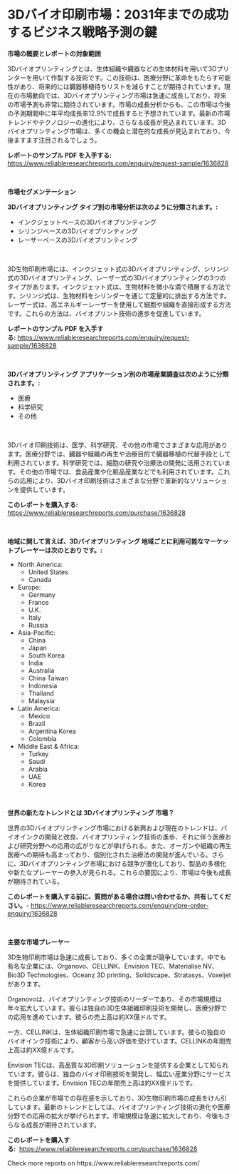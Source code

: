 <p><h1>3Dバイオ印刷市場：2031年までの成功するビジネス戦略予測の鍵</h1></p><p><strong>市場の概要とレポートの対象範囲</strong></p>
<p><p>3Dバイオプリンティングとは、生体組織や臓器などの生体材料を用いて3Dプリンターを用いて作製する技術です。この技術は、医療分野に革命をもたらす可能性があり、将来的には臓器移植待ちリストを減らすことが期待されています。現在の市場動向では、3Dバイオプリンティング市場は急速に成長しており、将来の市場予測も非常に期待されています。市場の成長分析からも、この市場は今後の予測期間中に年平均成長率12.9%で成長すると予想されています。最新の市場トレンドやテクノロジーの進化により、さらなる成長が見込まれています。3Dバイオプリンティング市場は、多くの機会と潜在的な成長が見込まれており、今後ますます注目されるでしょう。</p></p>
<p><strong>レポートのサンプル PDF を入手する:</strong> <a href="https://www.reliableresearchreports.com/enquiry/request-sample/1636828">https://www.reliableresearchreports.com/enquiry/request-sample/1636828</a></p>
<p>&nbsp;</p>
<p><strong>市場セグメンテーション</strong></p>
<p><strong>3Dバイオプリンティング タイプ別の市場分析は次のように分類されます。:</strong></p>
<p><ul><li>インクジェットベースの3Dバイオプリンティング</li><li>シリンジベースの3Dバイオプリンティング</li><li>レーザーベースの3Dバイオプリンティング</li></ul></p>
<p>&nbsp;</p>
<p><p>3D生物印刷市場には、インクジェット式の3Dバイオプリンティング、シリンジ式の3Dバイオプリンティング、レーザー式の3Dバイオプリンティングの3つのタイプがあります。インクジェット式は、生物材料を微小な滴で積層する方法です。シリンジ式は、生物材料をシリンダーを通じて定量的に排出する方法です。レーザー式は、高エネルギーレーザーを使用して細胞や組織を直接形成する方法です。これらの方法は、バイオプリント技術の進歩を促進しています。</p></p>
<p><strong>レポートのサンプル PDF を入手する:</strong>&nbsp;<a href="https://www.reliableresearchreports.com/enquiry/request-sample/1636828">https://www.reliableresearchreports.com/enquiry/request-sample/1636828</a></p>
<p>&nbsp;</p>
<p><strong> 3Dバイオプリンティング アプリケーション別の市場産業調査は次のように分類されます。:</strong></p>
<p><ul><li>医療</li><li>科学研究</li><li>その他</li></ul></p>
<p>&nbsp;</p>
<p><p>3Dバイオ印刷技術は、医学、科学研究、その他の市場でさまざまな応用があります。医療分野では、臓器や組織の再生や治療目的で臓器移植の代替手段として利用されています。科学研究では、細胞の研究や治療法の開発に活用されています。その他の市場では、食品産業や化粧品産業などでも利用されています。これらの応用により、3Dバイオ印刷技術はさまざまな分野で革新的なソリューションを提供しています。</p></p>
<p><strong>このレポートを購入する:</strong>&nbsp; <a href="https://www.reliableresearchreports.com/purchase/1636828">https://www.reliableresearchreports.com/purchase/1636828</a></p>
<p>&nbsp;</p>
<p><strong>地域に関して言えば、3Dバイオプリンティング 地域ごとに利用可能なマーケットプレーヤーは次のとおりです。:</strong></p>
<p><ul>
    <li>
        North America:
        <ul>
            <li>United States</li>
            <li>Canada</li>
        </ul>
    </li>
    <li>
        Europe:
        <ul>
            <li>Germany</li>
            <li>France</li>
            <li>U.K.</li>
            <li>Italy</li>
            <li>Russia</li>
        </ul>
    </li>
    <li>
        Asia-Pacific:
        <ul>
            <li>China</li>
            <li>Japan</li>
            <li>South Korea</li>
            <li>India</li>
            <li>Australia</li>
            <li>China Taiwan</li>
            <li>Indonesia</li>
            <li>Thailand</li>
            <li>Malaysia</li>
        </ul>
    </li>
    <li>
        Latin America:
        <ul>
            <li>Mexico</li>
            <li>Brazil</li>
            <li>Argentina Korea</li>
            <li>Colombia</li>
        </ul>
    </li>
    <li>
        Middle East & Africa:
        <ul>
            <li>Turkey</li>
            <li>Saudi</li>
            <li>Arabia</li>
            <li>UAE</li>
            <li>Korea</li>
        </ul>
    </li>
    </ul></p>
<p>&nbsp;</p>
<p><strong>世界の新たなトレンドとは 3Dバイオプリンティング 市場？</strong></p>
<p><p>世界の3Dバイオプリンティング市場における新興および現在のトレンドは、バイオインクの開発と改良、バイオプリンティング技術の進歩、それに伴う医療および研究分野への応用の広がりなどが挙げられる。また、オーガンや組織の再生医療への期待も高まっており、個別化された治療法の開発が進んでいる。さらに、3Dバイオプリンティング市場における競争が激化しており、製品の多様化や新たなプレーヤーの参入が見られる。これらの要因により、市場は今後も成長が期待されている。</p></p>
<p><strong>このレポートを購入する前に、質問がある場合は問い合わせるか、共有してください。</strong>- <a href="https://www.reliableresearchreports.com/enquiry/pre-order-enquiry/1636828">https://www.reliableresearchreports.com/enquiry/pre-order-enquiry/1636828</a></p>
<p>&nbsp;</p>
<p><strong>主要な市場プレーヤー</strong></p>
<p><p>3D生物印刷市場は急速に成長しており、多くの企業が競争しています。中でも有名な企業には、Organovo、CELLINK、Envision TEC、Materialise NV、Bio3D Technologies、Oceanz 3D printing、Solidscape、Stratasys、Voxeljetがあります。</p><p>Organovoは、バイオプリンティング技術のリーダーであり、その市場規模は年々拡大しています。彼らは独自の3D生体組織印刷技術を開発し、医療分野での応用を進めています。彼らの売上高は約XX億ドルです。</p><p>一方、CELLINKは、生体組織印刷市場で急速に台頭しています。彼らの独自のバイオインク技術により、顧客から高い評価を受けています。CELLINKの年間売上高は約XX億ドルです。</p><p>Envision TECは、高品質な3D印刷ソリューションを提供する企業として知られています。彼らは、独自のバイオ印刷技術を開発し、幅広い産業分野にサービスを提供しています。Envision TECの年間売上高は約XX億ドルです。</p><p>これらの企業が市場での存在感を示しており、3D生物印刷市場の成長をけん引しています。最新のトレンドとしては、バイオプリンティング技術の進化や医療分野での応用の拡大が挙げられます。市場規模は急速に拡大しており、今後もさらなる成長が期待されています。</p></p>
<p><strong>このレポートを購入する:</strong>&nbsp;&nbsp;<a href="https://www.reliableresearchreports.com/purchase/1636828">https://www.reliableresearchreports.com/purchase/1636828</a></p>
<p>Check more reports on https://www.reliableresearchreports.com/</p>